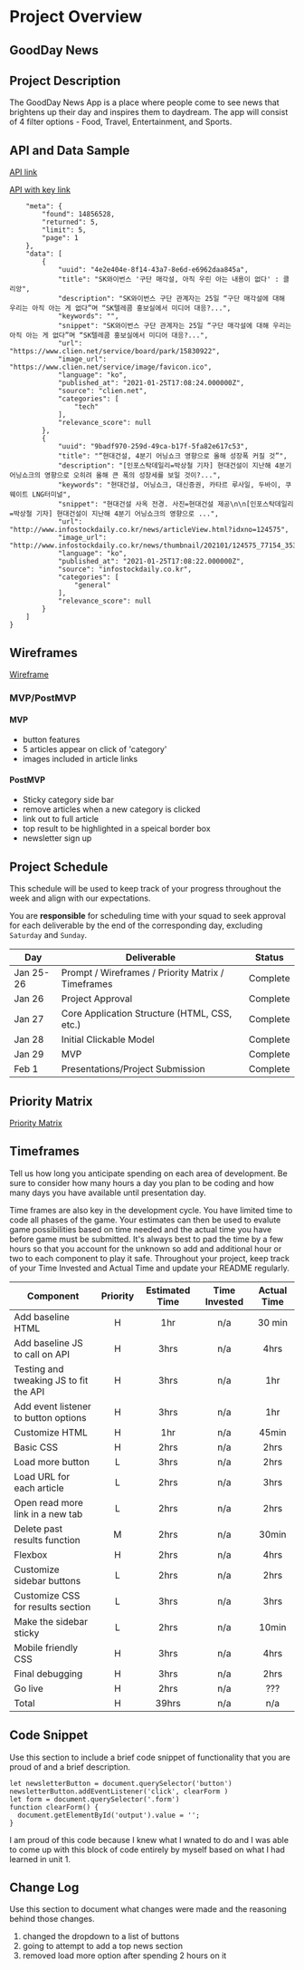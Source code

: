 # Project Overview

## GoodDay News 

## Project Description

The GoodDay News App is a place where people come to see news that brightens up their day and inspires them to daydream. The app will consist of 4 filter options - Food, Travel, Entertainment, and Sports. 

## API and Data Sample
[API link](https://www.thenewsapi.com/account/dashboard)

[API with key link](https://api.thenewsapi.com/v1/news/all?api_token=lP5M2Cl2kxTGETo0jr47ofrTkKI0F36z4lIzIBhw)

```{
    "meta": {
        "found": 14856528,
        "returned": 5,
        "limit": 5,
        "page": 1
    },
    "data": [
        {
            "uuid": "4e2e404e-8f14-43a7-8e6d-e6962daa845a",
            "title": "SK와이번스 '구단 매각설, 아직 우린 아는 내용이 없다' : 클리앙",
            "description": "SK와이번스 구단 관계자는 25일 “구단 매각설에 대해 우리는 아직 아는 게 없다”며 “SK텔레콤 홍보실에서 미디어 대응?...",
            "keywords": "",
            "snippet": "SK와이번스 구단 관계자는 25일 “구단 매각설에 대해 우리는 아직 아는 게 없다”며 “SK텔레콤 홍보실에서 미디어 대응?...",
            "url": "https://www.clien.net/service/board/park/15830922",
            "image_url": "https://www.clien.net/service/image/favicon.ico",
            "language": "ko",
            "published_at": "2021-01-25T17:08:24.000000Z",
            "source": "clien.net",
            "categories": [
                "tech"
            ],
            "relevance_score": null
        },
        {
            "uuid": "9badf970-259d-49ca-b17f-5fa82e617c53",
            "title": "“현대건설, 4분기 어닝쇼크 영향으로 올해 성장폭 커질 것”",
            "description": "[인포스탁데일리=박상철 기자] 현대건설이 지난해 4분기 어닝쇼크의 영향으로 오히려 올해 큰 폭의 성장세를 보일 것이?...",
            "keywords": "현대건설, 어닝쇼크, 대신증권, 카타르 루사일, 두바이, 쿠웨이트 LNG터미널",
            "snippet": "현대건설 사옥 전경. 사진=현대건설 제공\n\n[인포스탁데일리=박상철 기자] 현대건설이 지난해 4분기 어닝쇼크의 영향으로 ...",
            "url": "http://www.infostockdaily.co.kr/news/articleView.html?idxno=124575",
            "image_url": "http://www.infostockdaily.co.kr/news/thumbnail/202101/124575_77154_3532_v150.jpg",
            "language": "ko",
            "published_at": "2021-01-25T17:08:22.000000Z",
            "source": "infostockdaily.co.kr",
            "categories": [
                "general"
            ],
            "relevance_score": null
        }
    ]
}
```

## Wireframes
[Wireframe](https://wireframe.cc/pro/pp/ee036e204409937)




### MVP/PostMVP

#### MVP 
- button features
- 5 articles appear on click of 'category'
- images included in article links

#### PostMVP  
- Sticky category side bar
- remove articles when a new category is clicked
- link out to full article
- top result to be highlighted in a speical border box
- newsletter sign up

## Project Schedule

This schedule will be used to keep track of your progress throughout the week and align with our expectations.  

You are **responsible** for scheduling time with your squad to seek approval for each deliverable by the end of the corresponding day, excluding `Saturday` and `Sunday`.

|  Day | Deliverable | Status
|---|---| ---|
|Jan 25-26| Prompt / Wireframes / Priority Matrix / Timeframes | Complete
|Jan 26| Project Approval | Complete
|Jan 27| Core Application Structure (HTML, CSS, etc.) | Complete
|Jan 28| Initial Clickable Model  | Complete
|Jan 29| MVP | Complete
|Feb 1| Presentations/Project Submission | Complete

## Priority Matrix
[Priority Matrix](https://wireframe.cc/pro/pp/3a2d2487a409959)

## Timeframes

Tell us how long you anticipate spending on each area of development. Be sure to consider how many hours a day you plan to be coding and how many days you have available until presentation day.

Time frames are also key in the development cycle.  You have limited time to code all phases of the game.  Your estimates can then be used to evalute game possibilities based on time needed and the actual time you have before game must be submitted. It's always best to pad the time by a few hours so that you account for the unknown so add and additional hour or two to each component to play it safe. Throughout your project, keep track of your Time Invested and Actual Time and update your README regularly.

| Component | Priority | Estimated Time | Time Invested | Actual Time |
| --- | :---: |  :---: | :---: | :---: |
| Add baseline HTML | H | 1hr| n/a | 30 min |
| Add baseline JS to call on API | H | 3hrs| n/a | 4hrs |
| Testing and tweaking JS to fit the API | H | 3hrs| n/a | 1hr |
| Add event listener to button options | H | 3hrs| n/a | 1hr |
| Customize HTML | H | 1hr| n/a | 45min |
| Basic CSS | H | 2hrs| n/a | 2hrs |
| Load more button | L | 3hrs| n/a | 2hrs |
| Load URL for each article | L | 2hrs| n/a | 3hrs |
| Open read more link in a new tab | L | 2hrs| n/a | 2hrs |
| Delete past results function | M | 2hrs| n/a | 30min |
| Flexbox | H | 2hrs| n/a | 4hrs |
| Customize sidebar buttons | L | 2hrs| n/a | 2hrs |
| Customize CSS for results section | L | 3hrs| n/a | 3hrs |
| Make the sidebar sticky | L | 2hrs| n/a | 10min |
| Mobile friendly CSS | H | 3hrs| n/a | 4hrs |
| Final debugging | H | 3hrs| n/a | 2hrs |
| Go live | H | 2hrs| n/a | ??? |
| Total | H | 39hrs| n/a | n/a |

## Code Snippet

Use this section to include a brief code snippet of functionality that you are proud of and a brief description.  

```
let newsletterButton = document.querySelector('button')
newsletterButton.addEventListener('click', clearForm )
let form = document.querySelector('.form')
function clearForm() {
  document.getElementById('output').value = '';
}
```
I am proud of this code because I knew what I wnated to do and I was able to come up with this block of code entirely by myself based on what I had learned in unit 1.

## Change Log
 Use this section to document what changes were made and the reasoning behind those changes.  

 1. changed the dropdown to a list of buttons 
 2. going to attempt to add a top news section
 3. removed load more option after spending 2 hours on it
